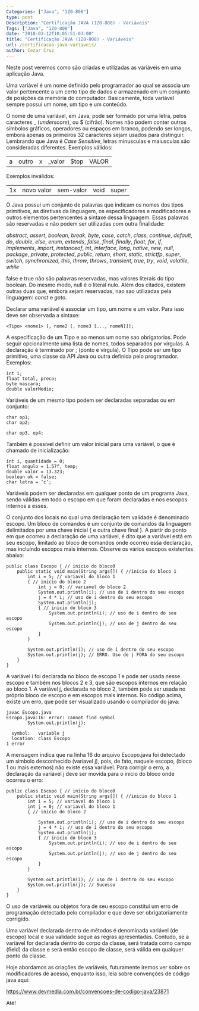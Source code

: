 ```yaml
---
Categories: ["Java", "1Z0-808"]
type: post
Description: "Certificação JAVA (1Z0-808) - Variáveis"
Tags: ["Java", "1Z0-808"]
date: "2018-03-12T10:05:51-03:00"
title: "Certificação JAVA (1Z0-808) - Variáveis"
url: /certificacao-java-variaveis/
author: Cezar Cruz
---
```


Neste post veremos como são criadas e utilizadas as variáveis em uma aplicação Java.

<!--more-->

Uma variável é um nome definido pelo programador ao qual se associa um valor pertencente a um certo tipo de dados e armazenado em um conjunto de posições da memória do computador. Basicamente, toda variável sempre possui um nome, um tipo e um conteúdo.

O nome de uma variável, em Java, pode ser formado por uma letra, pelos caracteres _ (*underscore*), ou $ (cifrão). Nomes não podem conter outros símbolos gráficos, operadores ou espaços em branco, podendo ser longos, embora apenas os primeiros 32 caracteres sejam usados para distinguir. Lembrando que Java é *Case Sensitive*, letras minusculas e maiusculas são consideradas diferentes. Exemplos válidos:

|   |       |   |        |      |       |
|---|-------|---|--------|------|-------|
| a | outro | x | _valor | $top | VALOR |

Exemplos inválidos:

|    |            |           |      |       |
|--- |---         |--------   |------|-------|
| 1x | novo valor | sem-valor | void | super |

O Java possui um conjunto de palavras que indicam os nomes dos tipos primitivos, as diretivas da linguagem, os especificadores e modificadores e outros elementos pertencentes a sintaxe dessa linguagem. Essas palavras são reservadas e não podem ser utilizadas com outra finalidade:

*abstract*, *assert*, *boolean*, *break*, *byte*, *case*, *catch*, *class*, *continue*, *default*, *do*, *double*, *else*, *enum*, *extends*, *false*, *final*, *finally*, *float*, *for*, *if*, *implements*, *import*, *instanceof*, *int*, *interface*, *long*, *native*, *new*, *null*, *package*, *private*, *protected*, *public*, *return*, *short*, *static*, *strictfp*, *super*, *switch*, *synchronized*, *this*, *throw*, *throws*, *transient*, *true*, *try*, *void*, *volatile*, *while*

false e true não são palavras reservadas, mas valores literais do tipo boolean. Do mesmo modo, null é o literal nulo. Além dos citados, existem outras duas que, embora sejam reservadas, nao sao utilizadas pela linguagem: *const* e *goto*.

Declarar uma variável é associar um tipo, um nome e um valor. Para isso deve ser observada a sintaxe:

```
<Tipo> <nome1> [, nome2 [, nome3 [..., nomeN]]];
```

A especificação de um Tipo e ao menos um nome sao obrigatorios. Pode seguir opcionalmente uma lista de nomes, todos separados por vírgulas. A declaração é terminado por ; (ponto e vírgula). O Tipo pode ser um tipo primitivo, uma classe da API Java ou outra definida pelo programador. Exemplos:

```
int i;
float total, preco;
byte mascara;
double valorMedio;
```

Variáveis de um mesmo tipo podem ser declaradas separadas ou em conjunto:

```
char op1;
char op2;

char op3, op4;
```

Também é possível definir um valor inicial para uma variável, o que é chamado de inicialização:

```
int i, quantidade = 0;
float angulo = 1.57f, temp;
double valor = 13.323;
boolean ok = false;
char letra = ‘c’;
```

Variáveis podem ser declaradas em qualquer ponto de um programa Java, sendo válidas em todo o escopo em que foram declaradas e nos escopos internos a esses.

O conjunto dos locais no qual uma declaração tem validade é denominado escopo. Um bloco de comandos é um conjunto de comandos da linguagem delimitados por uma chave  inicial { e outra chave final }. A partir do ponto em que ocorreu a declaração de uma variável, é dito que a variável está em seu escopo, limitado ao bloco de comandos onde ocorreu essa declaração, mas incluindo escopos mais internos. Observe os vários escopos existentes abaixo:

```
public class Escopo { // inicio do bloco0
    public static void main(String args[]) { //inicio do bloco 1
        int i = 5; // variavel do bloco 1
        { // inicio do bloco 2
            int j = 0; // variavel do bloco 2
            System.out.println(i); // uso de i dentro do seu escopo
            j = 4 * i; // uso de i dentro do seu escopo
            System.out.println(j);
            { // inicio do bloco 3
                System.out.println(i); // uso de i dentro do seu escopo
                System.out.println(j); // uso de j dentro do seu escopo
            }
        }

        System.out.println(i); // uso de i dentro do seu escopo
        System.out.println(j); // ERRO. Uso de j FORA do seu escopo
    }
}
```

A variável i foi declarada no bloco de escopo 1 e pode ser usada nesse escopo e também nos blocos 2 e 3, que são escopos internos em relação ao bloco 1. A variável j, declarada no bloco 2, também pode ser usada no próprio bloco de escopo e em escopos mais internos. No código acima, existe um erro, que pode ser visualizado usando o compilador do java:

```
javac Escopo.java
Escopo.java:16: error: cannot find symbol
        System.out.println(j);
                           ^
  symbol:   variable j
  location: class Escopo
1 error
```

A mensagem indica que na linha 16 do arquivo Escopo.java foi detectado um simbolo desconhecido (variavel j), pois, de fato, naquele escopo, (bloco 1 ou mais externos) não existe essa variável. Para corrigir o erro, a declaração da variável j deve ser movida para o início do bloco onde ocorreu o erro:

```
public class Escopo { // inicio do bloco0
    public static void main(String args[]) { //inicio do bloco 1
        int i = 5; // variavel do bloco 1
        int j = 0; // variavel do bloco 1
        { // inicio do bloco 2
            
            System.out.println(i); // uso de i dentro do seu escopo
            j = 4 * i; // uso de i dentro do seu escopo
            System.out.println(j);
            { // inicio do bloco 3
                System.out.println(i); // uso de i dentro do seu escopo
                System.out.println(j); // uso de j dentro do seu escopo
            }
        }

        System.out.println(i); // uso de i dentro do seu escopo
        System.out.println(j); // Sucesso
    }
}
```

O uso de variáveis ou objetos fora de seu escopo constitui um erro de programação detectado pelo compilador e que deve ser obrigatoriamente corrigido.

Uma variável declarada dentro de métodos é denominada variável (de escopo) local e sua validade segue as regras apresentadas. Contudo, se a variável for declarada dentro do corpo da classe, será tratada como campo (field) da classe e será então escopo de classe, será válida em qualquer ponto da classe.

Hoje abordamos as criações de variáveis, futuramente iremos ver sobre os modificadores de acesso, enquanto isso, leia sobre convenções de código java aqui:

https://www.devmedia.com.br/convencoes-de-codigo-java/23871

Até!
